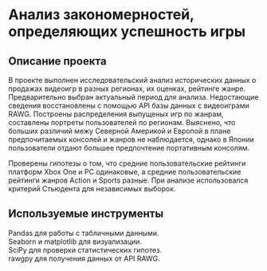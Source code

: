 # Анализ закономерностей, определяющих успешность игры

## Описание проекта

В проекте выполнен исследовательский анализ исторических данных о продажах видеоигр в разных регионах, их оценках, рейтинге жанре. Предварительно выбран актуальный период для анализа. Недостающие сведения восстановлены с помощью API базы данных с видеоиграми RAWG. Построены распределения выпущеных игр по жанрам, составлены портреты пользователей по регионам. Выяснено, что больших различий межу  Северной Америкой и Европой в плане предпочитаемых консолей и жанров не наблюдается, однако в Японии пользователи отдают большее предпочтение портативным консолям.

Проверены гипотезы о том, что средние пользовательские рейтинги платформ Xbox One и PC одинаковые, а средние пользовательские рейтинги жанров Action и Sports разные. При анализе использовался критерий Стьюдента для независимых выборок. 

## Используемые инструменты

Pandas для работы с табличными данными.   
Seaborn и matplotlib для визуализации.   
SciPy для проверки статистических гипотез.  
rawgpy для получения данных от API RAWG.   